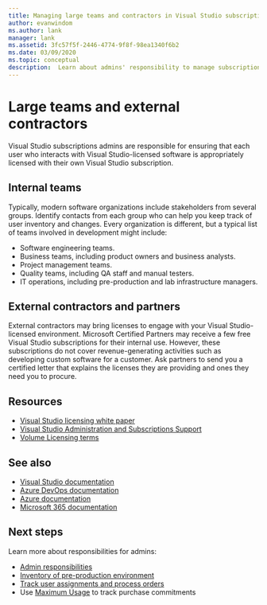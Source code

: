 ```yaml
---
title: Managing large teams and contractors in Visual Studio subscriptions | Visual Studio Marketplace
author: evanwindom
ms.author: lank
manager: lank
ms.assetid: 3fc57f5f-2446-4774-9f8f-98ea1340f6b2
ms.date: 03/09/2020
ms.topic: conceptual
description:  Learn about admins' responsibility to manage subscriptions for large teams as well as external contractors.
---
```


# Large teams and external contractors
Visual Studio subscriptions admins are responsible for ensuring that each user who interacts with Visual Studio-licensed software is appropriately licensed with their own Visual Studio subscription.

## Internal teams
Typically, modern software organizations include stakeholders from several groups. Identify contacts from each group who can help you keep track of user inventory and changes.
Every organization is different, but a typical list of teams involved in development might include:
- Software engineering teams.
- Business teams, including product owners and business analysts.
- Project management teams.
- Quality teams, including QA staff and manual testers.
- IT operations, including pre-production and lab infrastructure managers.

## External contractors and partners
External contractors may bring licenses to engage with your Visual Studio-licensed environment. Microsoft Certified Partners may receive a few free Visual Studio subscriptions for their internal use. However, these subscriptions do not cover revenue-generating activities such as developing custom software for a customer. Ask partners to send you a certified letter that explains the licenses they are providing and ones they need you to procure.

## Resources
- [Visual Studio licensing white paper](https://visualstudio.microsoft.com/wp-content/uploads/2019/06/Visual-Studio-Licensing-Whitepaper-May-2019.pdf)
- [Visual Studio Administration and Subscriptions Support](https://visualstudio.microsoft.com/support/support-overview-vs)
- [Volume Licensing terms](https://www.microsoft.com/licensing/product-licensing/products.aspx)

## See also
- [Visual Studio documentation](/visualstudio/)
- [Azure DevOps documentation](/azure/devops/)
- [Azure documentation](/azure/)
- [Microsoft 365 documentation](/microsoft-365/)

## Next steps
Learn more about responsibilities for admins:
- [Admin responsibilities](admin-responsibilities.md)
- [Inventory of pre-production environment](admin-inventory.md)
- [Track user assignments and process orders](assignments-orders.md)
- Use [Maximum Usage](maximum-usage.md) to track purchase commitments